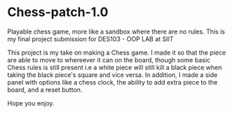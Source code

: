 # Chess-patch-1.0
Playable chess game, more like a sandbox where there are no rules. This is my final project submission for DES103 - OOP LAB at SIIT

This project is my take on making a Chess game. I made it so that the piece are able to move to whereever it can on the board, 
though some basic Chess rules is still present i.e a white piece will still kill a black piece when taking the black piece's square and vice versa.
In addition, I made a side panel with options like a chess clock, the ability to add extra piece to the board, and a reset button. 

Hope you enjoy.
